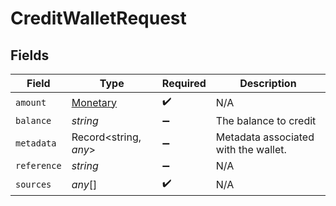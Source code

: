 # CreditWalletRequest


## Fields

| Field                                       | Type                                        | Required                                    | Description                                 |
| ------------------------------------------- | ------------------------------------------- | ------------------------------------------- | ------------------------------------------- |
| `amount`                                    | [Monetary](../../models/shared/monetary.md) | :heavy_check_mark:                          | N/A                                         |
| `balance`                                   | *string*                                    | :heavy_minus_sign:                          | The balance to credit                       |
| `metadata`                                  | Record<string, *any*>                       | :heavy_minus_sign:                          | Metadata associated with the wallet.        |
| `reference`                                 | *string*                                    | :heavy_minus_sign:                          | N/A                                         |
| `sources`                                   | *any*[]                                     | :heavy_check_mark:                          | N/A                                         |